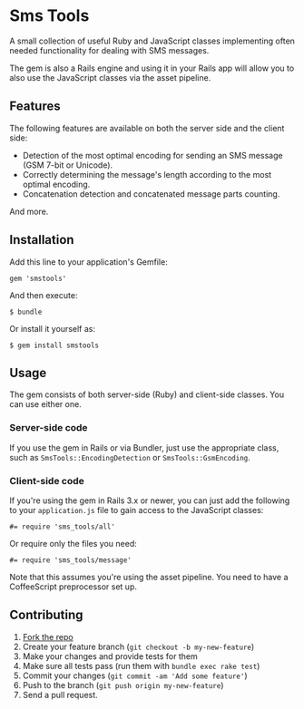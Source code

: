 # Sms Tools

A small collection of useful Ruby and JavaScript classes implementing often
needed functionality for dealing with SMS messages.

The gem is also a Rails engine and using it in your Rails app will allow you
to also use the JavaScript classes via the asset pipeline.

## Features

The following features are available on both the server side and the client
side:

- Detection of the most optimal encoding for sending an SMS message (GSM 7-bit
  or Unicode).
- Correctly determining the message's length according to the most optimal
  encoding.
- Concatenation detection and concatenated message parts counting.

And more.

## Installation

Add this line to your application's Gemfile:

    gem 'smstools'

And then execute:

    $ bundle

Or install it yourself as:

    $ gem install smstools

## Usage

The gem consists of both server-side (Ruby) and client-side classes. You can
use either one.

### Server-side code

If you use the gem in Rails or via Bundler, just use the appropriate class,
such as `SmsTools::EncodingDetection` or `SmsTools::GsmEncoding`.

### Client-side code

If you're using the gem in Rails 3.x or newer, you can just add the following
to your `application.js` file to gain access to the JavaScript classes:

    #= require 'sms_tools/all'

Or require only the files you need:

    #= require 'sms_tools/message'

Note that this assumes you're using the asset pipeline. You need to have a
CoffeeScript preprocessor set up.

## Contributing

1. [Fork the repo](http://github.com/mitio/smstools/fork)
2. Create your feature branch (`git checkout -b my-new-feature`)
3. Make your changes and provide tests for them
4. Make sure all tests pass (run them with `bundle exec rake test`)
5. Commit your changes (`git commit -am 'Add some feature'`)
6. Push to the branch (`git push origin my-new-feature`)
7. Send a pull request.
